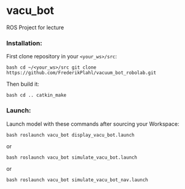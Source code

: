 # vacu_bot
ROS Project for lecture

### Installation:

First clone repository in your ``<your_ws>/src``:

``bash
cd ~/<your_ws>/src
git clone https://github.com/FrederikPlahl/vacuum_bot_robolab.git
``

Then build it:

``bash
cd ..
catkin_make
``

### Launch:

Launch model with these commands after sourcing your Workspace:

``bash
roslaunch vacu_bot display_vacu_bot.launch
``

or


``bash
roslaunch vacu_bot simulate_vacu_bot.launch
``

or


``bash
roslaunch vacu_bot simulate_vacu_bot_nav.launch
``
